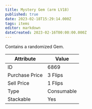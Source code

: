 ```yaml
---
title: Mystery Gem (arm LV18)
published: true
date: 2023-02-18T15:29:14.000Z
tags: items
editor: markdown
dateCreated: 2023-02-16T00:00:00.000Z
---
```


Contains a randomized Gem.

|Attribute|Value|
|-|-|
|ID|6869|
|Purchase Price|3 Flips|
|Sell Price|1 Flips|
|Type|Consumable|
|Stackable|Yes|


